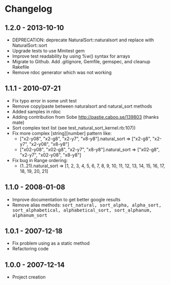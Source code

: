 # Changelog

## 1.2.0 - 2013-10-10

* DEPRECATION: deprecate NaturalSort::naturalsort and replace with NaturalSort::sort
* Upgrade tests to use Minitest gem
* Improve test readability by using %w() syntax for arrays
* Migrate to Github. Add .gitignore, Gemfile, gemspec, and cleanup Rakefile
* Remove rdoc generator which was not working

## 1.1.1 - 2010-07-21

* Fix typo error in some unit test
* Remove copy/paste between naturalsort and natural_sort methods
* Added samples in rdoc
* Adding contribution from Sobe http://pastie.caboo.se/139803 (thanks mate)
* Sort complex text list (see test_natural_sort_kernel.rb:107))
* Fix more complex [string][number] pattern like:
   * ["x2-y08", "x2-g8", "x2-y7", "x8-y8"].natural_sort => ["x2-g8", "x2-y7", "x2-y08", "x8-y8"]
   * ["x02-y08", "x02-g8", "x2-y7", "x8-y8"].natural_sort => ["x02-g8", "x2-y7", "x02-y08", "x8-y8"]
* Fix bug in Range ordering:
   * (1..21).natural_sort => [1, 2, 3, 4, 5, 6, 7, 8, 9, 10, 11, 12, 13, 14, 15, 16, 17, 18, 19, 20, 21]

## 1.1.0 - 2008-01-08

* Improve documentation to get better google results
* Remove alias methods: <tt>sort_natural, sort_alpha, alpha_sort, sort_alphabetical, alphabetical_sort, sort_alphanum, alphanum_sort</tt>

## 1.0.1 - 2007-12-18

* Fix problem using as a static method
* Refactoring code

## 1.0.0 - 2007-12-14

* Project creation
